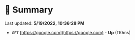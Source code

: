 # 📖 Summary
Last updated: **5/19/2022, 10:36:28 PM**

- `GET` [https://google.com](https://google.com) - **Up** (110ms)
